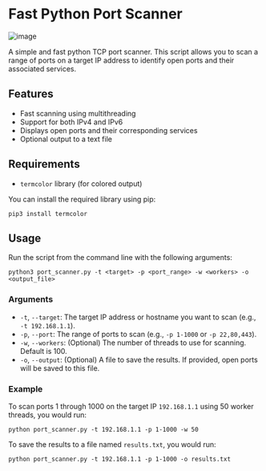 
# Fast Python Port Scanner

![image](https://github.com/user-attachments/assets/7b5f7386-b0e4-4a65-8cd5-483627ec717d)


A simple and fast python TCP port scanner. This script allows you to scan a range of ports on a target IP address to identify open ports and their associated services.

## Features

- Fast scanning using multithreading
- Support for both IPv4 and IPv6
- Displays open ports and their corresponding services
- Optional output to a text file

## Requirements

- `termcolor` library (for colored output)

You can install the required library using pip:

```
pip3 install termcolor
```

## Usage

Run the script from the command line with the following arguments:

```
python3 port_scanner.py -t <target> -p <port_range> -w <workers> -o <output_file>
```

### Arguments

- `-t`, `--target`: The target IP address or hostname you want to scan (e.g., `-t 192.168.1.1`).
- `-p`, `--port`: The range of ports to scan (e.g., `-p 1-1000` or `-p 22,80,443`).
- `-w`, `--workers`: (Optional) The number of threads to use for scanning. Default is 100.
- `-o`, `--output`: (Optional) A file to save the results. If provided, open ports will be saved to this file.

### Example

To scan ports 1 through 1000 on the target IP `192.168.1.1` using 50 worker threads, you would run:

```
python port_scanner.py -t 192.168.1.1 -p 1-1000 -w 50
```

To save the results to a file named `results.txt`, you would run:

```
python port_scanner.py -t 192.168.1.1 -p 1-1000 -o results.txt
```
